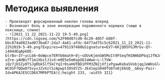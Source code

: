 # Методика выявления
	- Производят форсированный наклон головы вперед
	- Возникает боль в зоне иннервации пораженного корешка (чаще в пояснице, спине)
	- ![2021_11_22_2021-11-22 19-5-49.png](https://cdn.logseq.com/%2F90d07cd0-0c20-405f-b80f-bbc874a0823ad073ba67-2da7-4a61-afdc-6477ad75c5c62021_11_22_2021-11-22%2019-5-49.png?Expires=4791197480&Signature=EV7~KKjQ05FGJMrGv-QY-i494dEqApkDE-blrBx~37~ycLb6~0oWpce7ERYb6matH~0j~sDUvKjmnGW5MoIt9FSeqfH1NHbDPbq1JfNJAOZ0hZ1fEzMbVCLJHROak9oYsEwxuuhrLBz0i8h8Z2CwHmsqSHT-xZre-yAHBsfT1m1XbitJ1vX~m9E5e5mKepGOJaWwe~L~l7VW-iQz7jb5Zy0TSJgRbk5lf5kCYqIr0saHUTBD1PFM3ZN2jXfjxPgawKebaSVobjqqJeWHsGl4ao3w5Cjw-WCOSF7QQw07SvyvJZvXzlSzApwptI0Vd7ZS-JE41epS040fG07n0jE6UQ__&Key-Pair-Id=APKAJE5CCD6X7MP6PTEA){:height 233, :width 321}